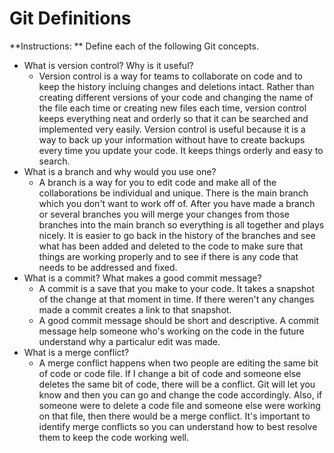 # Git Definitions

**Instructions: ** Define each of the following Git concepts.

* What is version control?  Why is it useful?
    - Version control is a way for teams to collaborate on code and to keep the history incluing changes and deletions intact. Rather than creating different versions of your code and changing the name of the file each time or creating new files each time, version control keeps everything neat and orderly so that it can be searched and implemented very easily. Version control is useful because it is a way to back up your information without have to create backups every time you update your code. It keeps things orderly and easy to search. 
* What is a branch and why would you use one?
    - A branch is a way for you to edit code and make all of the collaborations be individual and unique. There is the main branch which you don't want to work off of. After you have made a branch or several branches you will merge your changes from those branches into the main branch so everything is all together and plays nicely. It is easier to go back in the history of the branches and see what has been added and deleted to the code to make sure that things are working properly and to see if there is any code that needs to be addressed and fixed.
* What is a commit? What makes a good commit message?
    - A commit is a save that you make to your code. It takes a snapshot of the change at that moment in time. If there weren't any changes made a commit creates a link to that snapshot. 
    - A good commit message should be short and descriptive. A commit message help someone who's working on the code in the future understand why a particalur edit was made.
* What is a merge conflict?
    - A merge conflict happens when two people are editing the same bit of code or code file. If I change a bit of code and someone else deletes the same bit of code, there will be a conflict. Git will let you know and then you can go and change the code accordingly. Also, if someone were to delete a code file and someone else were working on that file, then there would be a merge conflict. It's important to identify merge conflicts so you can understand how to best resolve them to keep the code working well.